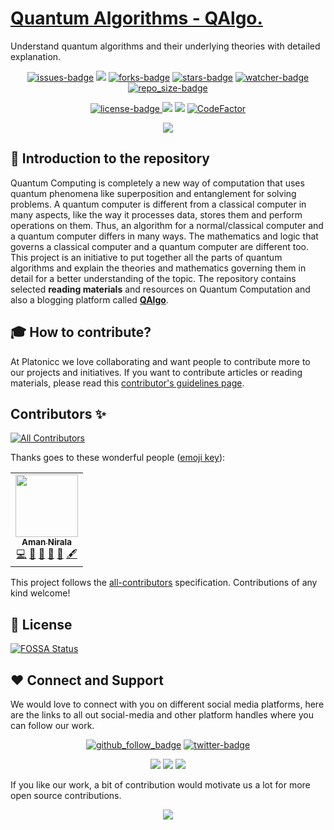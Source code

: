 # [Quantum Algorithms - QAlgo.](https://amannirala13.github.io/Quantum-Algorithms/)

Understand quantum algorithms and their underlying theories with detailed explanation.

<p align="center">
<a href="https://github.com/amannirala13/Quantum-Algorithms/issues"><img alt = "issues-badge" src="https://img.shields.io/github/issues/amannirala13/Quantum-Algorithms"></a>
<a href="https://github.com/amannirala13/Quantum-Algorithms/pulls"><img src="https://img.shields.io/github/issues-pr/amannirala13/Quantum-Algorithms"></a>
<a href="https://github.com/amannirala13/Quantum-Algorithms/network/members"><img alt = "forks-badge" src="https://img.shields.io/github/forks/amannirala13/Quantum-Algorithms?color=blueviolet"></a>
<a href="https://github.com/amannirala13/Quantum-Algorithms/stargazers"><img alt = "stars-badge" src="https://img.shields.io/github/stars/amannirala13/Quantum-Algorithms?color=yellow"></a>
<a href="https://github.com/amannirala13/Quantum-Algorithms/watchers"><img alt="watcher-badge" src="https://img.shields.io/github/watchers/amannirala13/Quantum-Algorithms?color=teal"></a>
<a href="https://github.com/amannirala13/Quantum-Algorithms/archive/master.zip"><img alt = "repo_size-badge" src="https://img.shields.io/github/repo-size/amannirala13/Quantum-Algorithms"></a>
</p>

<p align="center">
<a href="https://app.fossa.com/reports/8c7024bc-d5ed-47e8-a02d-da50ba48f788"><img alt = "license-badge" src="https://img.shields.io/github/license/amannirala13/Quantum-Algorithms">
<a href="https://app.fossa.com/projects/git%2Bgithub.com%2Famannirala13%2FQuantum-Algorithms?ref=badge_shield" alt="FOSSA Status"><img src="https://app.fossa.com/api/projects/git%2Bgithub.com%2Famannirala13%2FQuantum-Algorithms.svg?type=shield"/></a>
<a href="https://www.codacy.com/manual/asdevofficial/Quantum-Algorithms?utm_source=github.com&amp;utm_medium=referral&amp;utm_content=amannirala13/Quantum-Algorithms&amp;utm_campaign=Badge_Grade"><img src="https://app.codacy.com/project/badge/Grade/0454f0dc4328432fabcc2a57fd55e17e"/></a>
<a href="https://www.codefactor.io/repository/github/amannirala13/quantum-algorithms"><img src="https://www.codefactor.io/repository/github/amannirala13/quantum-algorithms/badge" alt="CodeFactor" /></a>
</p>

<p align="center">
<a href="https://amannirala13.github.io/Quantum-Algorithms/"><img src="https://img.shields.io/website?down_color=critical&label=QAlgo.%20website%20status&up_color=green&url=https%3A%2F%2Famannirala13.github.io%2FQuantum-Algorithms%2F&style=for-the-badge"></a>
</p>

## 🙏 Introduction to the repository

Quantum Computing is completely a new way of computation that uses quantum phenomena like superposition and entanglement for solving problems. A quantum computer is different from a classical computer in many aspects, like the way it processes data, stores them and perform operations on them. Thus, an algorithm for a normal/classical computer and a quantum computer differs in many ways. The mathematics and logic that governs a classical computer and a quantum computer are different too. This project is an initiative to put together all the parts of quantum algorithms and explain the theories and mathematics governing them in detail for a better understanding of the topic. The repository contains selected **reading materials** and resources on Quantum Computation and also a blogging platform called [**QAlgo**](https://amannirala13.github.io/Quantum-Algorithms/).

## 🎓 How to contribute?

At Platonicc we love collaborating and want people to contribute more to our projects and initiatives. If you want to contribute articles or reading materials, please read this [contributor's guidelines page](https://amannirala13.github.io/Quantum-Algorithms/res/guidelines.html).

## Contributors ✨

<!-- ALL-CONTRIBUTORS-BADGE:START - Do not remove or modify this section -->
[![All Contributors](https://img.shields.io/badge/all_contributors-1-orange.svg?style=flat-square)](#contributors-)
<!-- ALL-CONTRIBUTORS-BADGE:END -->

Thanks goes to these wonderful people ([emoji key](https://allcontributors.org/docs/en/emoji-key)):

<!-- ALL-CONTRIBUTORS-LIST:START - Do not remove or modify this section -->
<!-- prettier-ignore-start -->
<!-- markdownlint-disable -->
<table>
  <tr>
    <td align="center"><a href="https://www.github.com/amannirala13/"><img src="https://avatars3.githubusercontent.com/u/35570939?v=4" width="100px;" alt=""/><br /><sub><b>Aman Nirala</b></sub></a><br /><a href="https://github.com/amannirala13/Quantum-Algorithms/commits?author=amannirala13" title="Code">💻</a> <a href="https://github.com/amannirala13/Quantum-Algorithms/commits?author=amannirala13" title="Documentation">📖</a> <a href="#blog-amannirala13" title="Blogposts">📝</a> <a href="#design-amannirala13" title="Design">🎨</a> <a href="#ideas-amannirala13" title="Ideas, Planning, & Feedback">🤔</a> <a href="#content-amannirala13" title="Content">🖋</a></td>
  </tr>
</table>

<!-- markdownlint-enable -->
<!-- prettier-ignore-end -->
<!-- ALL-CONTRIBUTORS-LIST:END -->

This project follows the [all-contributors](https://github.com/all-contributors/all-contributors) specification. Contributions of any kind welcome!

## 📃 License

[![FOSSA Status](https://app.fossa.com/api/projects/git%2Bgithub.com%2Famannirala13%2FQuantum-Algorithms.svg?type=large)](https://app.fossa.com/projects/git%2Bgithub.com%2Famannirala13%2FQuantum-Algorithms?ref=badge_large)

## ❤ Connect and Support

We would love to connect with you on different social media platforms, here are the links to all out social-media and other platform handles where you can follow our work.

<p align="center">
<a href="https://github.com/amannirala13?tab=followers"><img alt = "github_follow_badge" src="https://img.shields.io/github/followers/amannirala13?label=Follow&style=social"/></a>
<a href = "https://twitter.com/AmanNirala13"><img alt="twitter-badge" src="https://img.shields.io/twitter/follow/amannirala13?label=Follow%20us&style=social"/></a>
</p>

<p align="center">
<a href="https://www.facebook.com/amannirala13"><img src="https://img.shields.io/badge/Follow-Facebook-RoyalBlue"/></a>
<a href="https://www.linkedin.com/in/amannirala13"><img src="https://img.shields.io/badge/Follow-LinkedIn-Blue"/></a>
<a href="https://www.researchgate.net/profile/Aman_Nirala"><img src="https://img.shields.io/badge/Follow-Research Gate-DeepSkyBlue"/></a>
</p>

If you like our work, a bit of contribution would motivate us a lot for more open source contributions.

<p align="center">
<a href="https://www.paypal.me/amannirala13"><img src="https://img.shields.io/badge/Donate-Paypal-blue?style=for-the-badge"></a>
</p>
